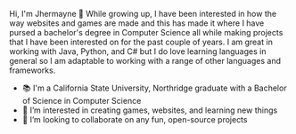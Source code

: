 Hi, I'm Jhermayne 👋
While growing up, I have been interested in how the way websites and games are made and this has made it where I have pursed a bachelor's degree in Computer Science all while making projects that I have been interested on for the past couple of years. I am great in working with Java, Python, and C# but I do love learning languages in general so I am adaptable to working with a range of other languages and frameworks. 

+ 📚 I'm a California State University, Northridge graduate with a Bachelor of Science in Computer Science
+ 👀 I’m interested in creating games, websites, and learning new things
+ 💞️ I’m looking to collaborate on any fun, open-source projects

<!---
jheraff/jheraff is a ✨ special ✨ repository because its `README.md` (this file) appears on your GitHub profile.
You can click the Preview link to take a look at your changes.
--->
